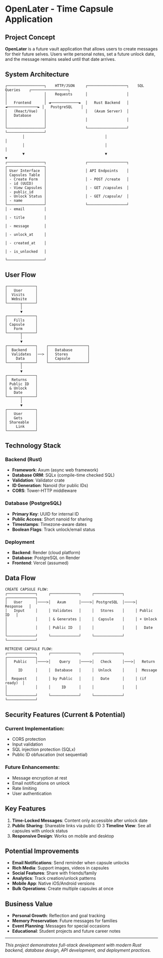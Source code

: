 # OpenLater - Time Capsule Application

##  Project Concept
**OpenLater** is a future vault application that allows users to create messages for their future selves. Users write personal notes, set a future unlock date, and the message remains sealed until that date arrives.

##  System Architecture

```
┌─────────────────┐    HTTP/JSON     ┌──────────────────┐    SQL Queries    ┌─────────────────┐
│                 │    Requests      │                  │                   │                 │
│   Frontend      │ ◄─────────────►  │   Rust Backend   │ ◄──────────────► │   PostgreSQL    │
│   (React/Vue)   │                  │   (Axum Server)  │                   │   Database      │
│                 │                  │                  │                   │                 │
└─────────────────┘                  └──────────────────┘                   └─────────────────┘
        │                                     │                                      │
        │                                     │                                      │
        ▼                                     ▼                                      ▼
┌─────────────────┐                  ┌──────────────────┐                   ┌─────────────────┐
│ User Interface  │                  │ API Endpoints    │                   │ Capsules Table  │
│ - Create Form   │                  │ - POST /create   │                   │ - id (UUID)     │
│ - View Capsules │                  │ - GET /capsules  │                   │ - public_id     │
│ - Unlock Status │                  │ - GET /capsule/  │                   │ - name          │
└─────────────────┘                  └──────────────────┘                   │ - email         │
                                                                             │ - title         │
                                                                             │ - message       │
                                                                             │ - unlock_at     │
                                                                             │ - created_at    │
                                                                             │ - is_unlocked   │
                                                                             └─────────────────┘
```

##  User Flow

```
┌─────────────┐
│   User      │
│  Visits     │
│  Website    │
└──────┬──────┘
       │
       ▼
┌─────────────┐
│   Fills     │
│ Capsule     │
│   Form      │
└──────┬──────┘
       │
       ▼
┌─────────────┐    ┌──────────────────┐
│  Backend    │    │   Database       │
│  Validates  │──> │   Stores         │
│    Data     │    │   Capsule        │
└──────┬──────┘    └──────────────────┘
       │
       ▼
┌─────────────┐
│  Returns    │
│ Public ID   │
│ & Unlock    │
│   Date      │
└──────┬──────┘
       │
       ▼
┌─────────────┐
│   User      │
│   Gets      │
│ Shareable   │
│    Link     │
└─────────────┘
```

##  Technology Stack

### Backend (Rust)
- **Framework**: Axum (async web framework)
- **Database ORM**: SQLx (compile-time checked SQL)
- **Validation**: Validator crate
- **ID Generation**: Nanoid (for public IDs)
- **CORS**: Tower-HTTP middleware

### Database (PostgreSQL)
- **Primary Key**: UUID for internal ID
- **Public Access**: Short nanoid for sharing
- **Timestamps**: Timezone-aware dates
- **Boolean Flags**: Track unlock/email status

### Deployment
- **Backend**: Render (cloud platform)
- **Database**: PostgreSQL on Render
- **Frontend**: Vercel (assumed)

##  Data Flow

```
CREATE CAPSULE FLOW:
┌─────────────┐     ┌─────────────┐     ┌─────────────┐     ┌─────────────┐
│   User      │────>│   Axum      │────>│ PostgreSQL  │────>│  Response   │
│   Input     │     │ Validates   │     │   Stores    │     │ Public ID   │
│             │     │ & Generates │     │  Capsule    │     │ + Unlock    │
│             │     │ Public ID   │     │             │     │   Date      │
└─────────────┘     └─────────────┘     └─────────────┘     └─────────────┘

RETRIEVE CAPSULE FLOW:
┌─────────────┐     ┌─────────────┐     ┌─────────────┐     ┌─────────────┐
│   Public    │────>│    Query    │────>│   Check     │───>│   Return    │
│     ID      │     │  Database   │     │  Unlock     │     │  Message    │
│  Request    │     │ by Public   │     │   Date      │     │ (if ready)  │
│             │     │     ID      │     │             │     │             │
└─────────────┘     └─────────────┘     └─────────────┘     └─────────────┘
```

##  Security Features (Current & Potential)

### Current Implementation:
-  CORS protection
-  Input validation  
- SQL injection protection (SQLx)
- Public ID obfuscation (not sequential)

### Future Enhancements:
- Message encryption at rest
- Email notifications on unlock
- Rate limiting
- User authentication

##  Key Features

1. **Time-Locked Messages**: Content only accessible after unlock date
2. **Public Sharing**: Shareable links via public ID
3 **Timeline View**: See all capsules with unlock status
4. **Responsive Design**: Works on mobile and desktop

## Potential Improvements

- **Email Notifications**: Send reminder when capsule unlocks
- **Rich Media**: Support images, videos in capsules  
- **Social Features**: Share with friends/family
- **Analytics**: Track creation/unlock patterns
- **Mobile App**: Native iOS/Android versions
- **Bulk Operations**: Create multiple capsules at once

## Business Value

- **Personal Growth**: Reflection and goal tracking
- **Memory Preservation**: Future messages for families
- **Event Planning**: Messages for special occasions
- **Educational**: Student projects and future career notes

---

*This project demonstrates full-stack development with modern Rust backend, database design, API development, and deployment practices.*